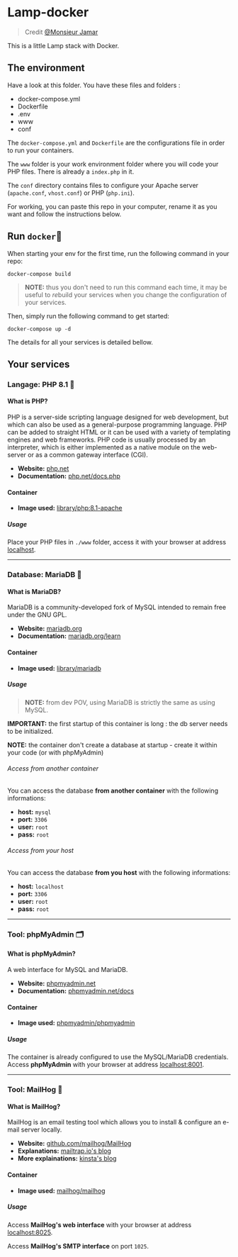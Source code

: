 # Lamp-docker

> Credit [@Monsieur Jamar](https://github.com/NicolasJamar)

This is a little Lamp stack with Docker.

## The environment

Have a look at this folder. You have these files and folders :

- docker-compose.yml
- Dockerfile
- .env
- www
- conf

The `docker-compose.yml` and `Dockerfile` are the configurations file in order to run your containers.

The `www` folder is your work environment folder where you will code your PHP files. There is already a `index.php` in it.

The `conf` directory contains files to configure your Apache server (`apache.conf`, `vhost.conf`) or PHP (`php.ini`).

For working, you can paste this repo in your computer, rename it as you want and follow the instructions below.

## Run `docker`🐳

When starting your env for the first time, run the following command in your repo:

    docker-compose build

> **NOTE:** thus you don't need to run this command each time, it may be useful to *re*build your services when you change the configuration of your services.

Then, simply run the following command to get started:

    docker-compose up -d

The details for all your services is detailed bellow.

## Your services

### Langage: PHP 8.1 🐘

#### What is PHP?

PHP is a server-side scripting language designed for web development, but which can also be used as a general-purpose programming language. PHP can be added to straight HTML or it can be used with a variety of templating engines and web frameworks. PHP code is usually processed by an interpreter, which is either implemented as a native module on the web-server or as a common gateway interface (CGI).

- **Website:** [php.net](http://php.net)
- **Documentation:** [php.net/docs.php](http://php.net/docs.php)

#### Container

- **Image used:** [library/php:8.1-apache](https://hub.docker.com/_/php/)

##### Usage

Place your PHP files in `./www` folder, access it with your browser at address [localhost](http://localhost).

---

### Database: MariaDB 🦭

#### What is MariaDB?

MariaDB is a community-developed fork of MySQL intended to remain free under the GNU GPL.

- **Website:** [mariadb.org](https://mariadb.org)
- **Documentation:** [mariadb.org/learn](https://mariadb.org/learn/)

#### Container

- **Image used:** [library/mariadb](https://hub.docker.com/_/mariadb/)

##### Usage

> **NOTE:** from dev POV, using MariaDB is strictly the same as using MySQL.

**IMPORTANT:** the first startup of this container is long : the db server needs to be initialized.

**NOTE:** the container don't create a database at startup - create it within your code (or with phpMyAdmin)

###### Access from another container

You can access the database **from another container** with the following informations:

- **host:** `mysql`
- **port:** `3306`
- **user:** `root`
- **pass:** `root`

###### Access from your host

You can access the database **from you host** with the following informations:

- **host:** `localhost`
- **port:** `3306`
- **user:** `root`
- **pass:** `root`

---

### Tool: phpMyAdmin 🗂️

#### What is phpMyAdmin?

A web interface for MySQL and MariaDB.

- **Website:** [phpmyadmin.net](https://www.phpmyadmin.net/)
- **Documentation:** [phpmyadmin.net/docs](https://www.phpmyadmin.net/docs/)

#### Container

- **Image used:** [phpmyadmin/phpmyadmin](https://hub.docker.com/r/phpmyadmin/phpmyadmin/)

##### Usage

The container is already configured to use the MySQL/MariaDB credentials.  
Access **phpMyAdmin** with your browser at address [localhost:8001](http://localhost:8001).

---

### Tool: MailHog 📨

#### What is MailHog?

MailHog is an email testing tool which allows you to install & configure an e-mail server locally.

- **Website:** [github.com/mailhog/MailHog](https://github.com/mailhog/MailHog)
- **Explanations:** [mailtrap.io's blog](https://mailtrap.io/blog/mailhog-explained/)
- **More explainations:** [kinsta's blog](https://kinsta.com/blog/mailhog/)

#### Container

- **Image used:** [mailhog/mailhog](https://hub.docker.com/r/mailhog/mailhog/)

##### Usage

Access **MailHog's web interface** with your browser at address [localhost:8025](http://localhost:8025).

Access **MailHog's SMTP interface** on port `1025`.



